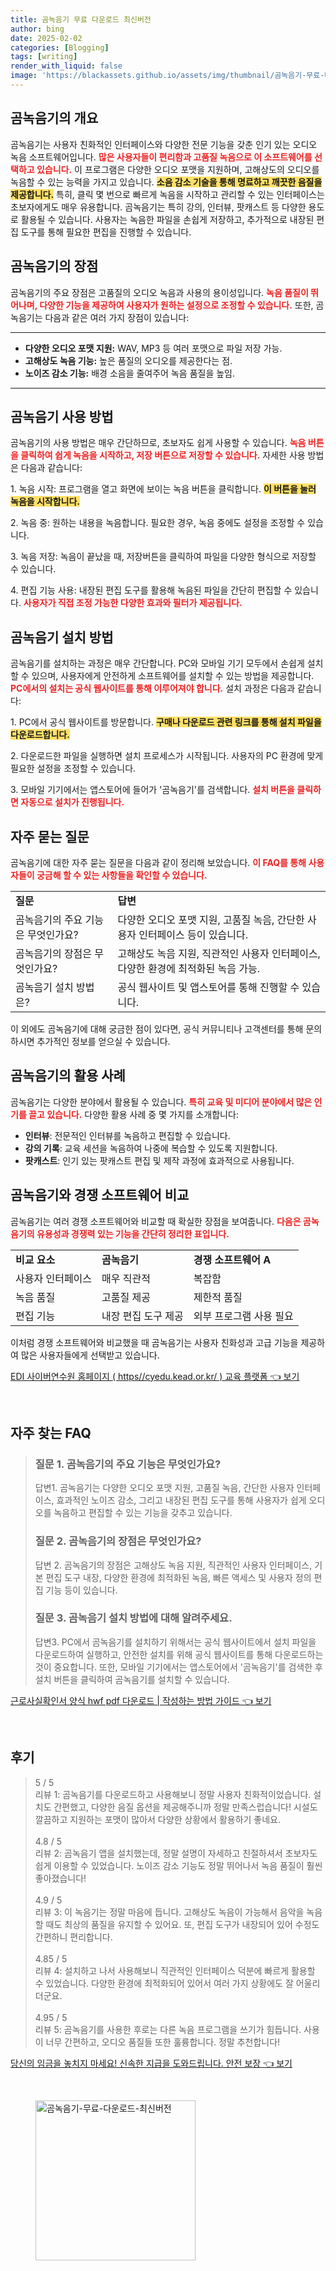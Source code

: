 ```yaml
---
title: 곰녹음기 무료 다운로드 최신버전
author: bing
date: 2025-02-02
categories: [Blogging]
tags: [writing]
render_with_liquid: false
image: 'https://blackassets.github.io/assets/img/thumbnail/곰녹음기-무료-다운로드-최신버전.webp'
---
```



<h2 id='곰녹음기의 개요'>곰녹음기의 개요</h2>

<p>곰녹음기는 사용자 친화적인 인터페이스와 다양한 전문 기능을 갖춘 인기 있는 오디오 녹음 소프트웨어입니다. <b><span style="color: #ee2323;">많은 사용자들이 편리함과 고품질 녹음으로 이 소프트웨어를 선택하고 있습니다.</span></b> 이 프로그램은 다양한 오디오 포맷을 지원하며, 고해상도의 오디오를 녹음할 수 있는 능력을 가지고 있습니다. <b><span style="background-color: #ffe066;">소음 감소 기술을 통해 명료하고 깨끗한 음질을 제공합니다.</span></b> 특히, 클릭 몇 번으로 빠르게 녹음을 시작하고 관리할 수 있는 인터페이스는 초보자에게도 매우 유용합니다. 곰녹음기는 특히 강의, 인터뷰, 팟캐스트 등 다양한 용도로 활용될 수 있습니다. 사용자는 녹음한 파일을 손쉽게 저장하고, 추가적으로 내장된 편집 도구를 통해 필요한 편집을 진행할 수 있습니다.</p>

<h2 id='곰녹음기의 장점'>곰녹음기의 장점</h2>

<p>곰녹음기의 주요 장점은 고품질의 오디오 녹음과 사용의 용이성입니다. <b><span style="color: #ee2323;">녹음 품질이 뛰어나며, 다양한 기능을 제공하여 사용자가 원하는 설정으로 조정할 수 있습니다.</span></b> 또한, 곰녹음기는 다음과 같은 여러 가지 장점이 있습니다:</p>

<hr />

<ul>
    <li><b>다양한 오디오 포맷 지원:</b> WAV, MP3 등 여러 포맷으로 파일 저장 가능.</li>
    <li><b>고해상도 녹음 기능:</b> 높은 품질의 오디오를 제공한다는 점.</li>
    <li><b>노이즈 감소 기능:</b> 배경 소음을 줄여주어 녹음 품질을 높임.</li>
</ul>

<hr />

<h2 id='곰녹음기 사용 방법'>곰녹음기 사용 방법</h2>

<p>곰녹음기의 사용 방법은 매우 간단하므로, 초보자도 쉽게 사용할 수 있습니다. <b><span style="color: #ee2323;">녹음 버튼을 클릭하여 쉽게 녹음을 시작하고, 저장 버튼으로 저장할 수 있습니다.</span></b> 자세한 사용 방법은 다음과 같습니다:</p>

<p>1. 녹음 시작: 프로그램을 열고 화면에 보이는 녹음 버튼을 클릭합니다. <b><span style="background-color: #ffe066;">이 버튼을 눌러 녹음을 시작합니다.</span></b></p>

<p>2. 녹음 중: 원하는 내용을 녹음합니다. 필요한 경우, 녹음 중에도 설정을 조정할 수 있습니다.</p>

<p>3. 녹음 저장: 녹음이 끝났을 때, 저장버튼을 클릭하여 파일을 다양한 형식으로 저장할 수 있습니다.</p>

<p>4. 편집 기능 사용: 내장된 편집 도구를 활용해 녹음된 파일을 간단히 편집할 수 있습니다. <b><span style="color: #ee2323;">사용자가 직접 조정 가능한 다양한 효과와 필터가 제공됩니다.</span></b></p>

<h2 id='곰녹음기 설치 방법'>곰녹음기 설치 방법</h2>

<p>곰녹음기를 설치하는 과정은 매우 간단합니다. PC와 모바일 기기 모두에서 손쉽게 설치할 수 있으며, 사용자에게 안전하게 소프트웨어를 설치할 수 있는 방법을 제공합니다. <b><span style="color: #ee2323;">PC에서의 설치는 공식 웹사이트를 통해 이루어져야 합니다.</span></b> 설치 과정은 다음과 같습니다:</p>

<p>1. PC에서 공식 웹사이트를 방문합니다. <b><span style="background-color: #ffe066;">구매나 다운로드 관련 링크를 통해 설치 파일을 다운로드합니다.</span></b></p>

<p>2. 다운로드한 파일을 실행하면 설치 프로세스가 시작됩니다. 사용자의 PC 환경에 맞게 필요한 설정을 조정할 수 있습니다.</p>

<p>3. 모바일 기기에서는 앱스토어에 들어가 '곰녹음기'를 검색합니다. <b><span style="color: #ee2323;">설치 버튼을 클릭하면 자동으로 설치가 진행됩니다.</span></b></p>

<h2 id='자주 묻는 질문'>자주 묻는 질문</h2>

<p>곰녹음기에 대한 자주 묻는 질문을 다음과 같이 정리해 보았습니다. <b><span style="color: #ee2323;">이 FAQ를 통해 사용자들이 궁금해 할 수 있는 사항들을 확인할 수 있습니다.</span></b></p>

<table>
    <tr>
        <td><b>질문</b></td>
        <td><b>답변</b></td>
    </tr>
    <tr>
        <td>곰녹음기의 주요 기능은 무엇인가요?</td>
        <td>다양한 오디오 포맷 지원, 고품질 녹음, 간단한 사용자 인터페이스 등이 있습니다.</td>
    </tr>
    <tr>
        <td>곰녹음기의 장점은 무엇인가요?</td>
        <td>고해상도 녹음 지원, 직관적인 사용자 인터페이스, 다양한 환경에 최적화된 녹음 가능.</td>
    </tr>
    <tr>
        <td>곰녹음기 설치 방법은?</td>
        <td>공식 웹사이트 및 앱스토어를 통해 진행할 수 있습니다.</td>
    </tr>
</table>

<p>이 외에도 곰녹음기에 대해 궁금한 점이 있다면, 공식 커뮤니티나 고객센터를 통해 문의하시면 추가적인 정보를 얻으실 수 있습니다.</p>

<h2 id='곰녹음기의 활용 사례'>곰녹음기의 활용 사례</h2>

<p>곰녹음기는 다양한 분야에서 활용될 수 있습니다. <b><span style="color: #ee2323;">특히 교육 및 미디어 분야에서 많은 인기를 끌고 있습니다.</span></b> 다양한 활용 사례 중 몇 가지를 소개합니다:</p>

<ul>
    <li><b>인터뷰</b>: 전문적인 인터뷰를 녹음하고 편집할 수 있습니다.</li>
    <li><b>강의 기록</b>: 교육 세션을 녹음하여 나중에 복습할 수 있도록 지원합니다.</li>
    <li><b>팟캐스트</b>: 인기 있는 팟캐스트 편집 및 제작 과정에 효과적으로 사용됩니다.</li>
</ul>

<h2 id='곰녹음기와 경쟁 소프트웨어 비교'>곰녹음기와 경쟁 소프트웨어 비교</h2>

<p>곰녹음기는 여러 경쟁 소프트웨어와 비교할 때 확실한 장점을 보여줍니다. <b><span style="color: #ee2323;">다음은 곰녹음기의 유용성과 경쟁력 있는 기능을 간단히 정리한 표입니다.</span></b></p>

<table>
    <tr>
        <td><b>비교 요소</b></td>
        <td><b>곰녹음기</b></td>
        <td><b>경쟁 소프트웨어 A</b></td>
    </tr>
    <tr>
        <td>사용자 인터페이스</td>
        <td>매우 직관적</td>
        <td>복잡함</td>
    </tr>
    <tr>
        <td>녹음 품질</td>
        <td>고품질 제공</td>
        <td>제한적 품질</td>
    </tr>
    <tr>
        <td>편집 기능</td>
        <td>내장 편집 도구 제공</td>
        <td>외부 프로그램 사용 필요</td>
    </tr>
</table>

<p>이처럼 경쟁 소프트웨어와 비교했을 때 곰녹음기는 사용자 친화성과 고급 기능을 제공하여 많은 사용자들에게 선택받고 있습니다.</p>


<p><a class="click-button" title="EDI 사이버연수원 홈페이지 ( https//cyedu.kead.or.kr/ ) 교육 플랫폼" href="https://blackassets.github.io/posts/EDI-%EC%82%AC%EC%9D%B4%EB%B2%84%EC%97%B0%EC%88%98%EC%9B%90-%ED%99%88%ED%8E%98%EC%9D%B4%EC%A7%80-(-httpscyedu.kead.or.kr-)-%EA%B5%90%EC%9C%A1-%ED%94%8C%EB%9E%AB%ED%8F%BC/" rel="dofollow">EDI 사이버연수원 홈페이지 ( https//cyedu.kead.or.kr/ ) 교육 플랫폼 👈 보기</a></p><br>
<h2 id='자주_찾는_FAQ'>자주 찾는 FAQ</h2>
<div itemscope="" itemtype="https://schema.org/FAQPage"> 
<blockquote> 
<div itemscope="" itemprop="mainEntity" itemtype="https://schema.org/Question"> 
<h3 itemprop="name">질문 1. 곰녹음기의 주요 기능은 무엇인가요?</h3> 
<div itemscope="" itemprop="acceptedAnswer" itemtype="https://schema.org/Answer"> 
<span itemprop="text"> 
<p>답변1. 곰녹음기는 다양한 오디오 포맷 지원, 고품질 녹음, 간단한 사용자 인터페이스, 효과적인 노이즈 감소, 그리고 내장된 편집 도구를 통해 사용자가 쉽게 오디오를 녹음하고 편집할 수 있는 기능을 갖추고 있습니다.</p> 
</span> 
</div> 
</div> 

<div itemscope="" itemprop="mainEntity" itemtype="https://schema.org/Question"> 
<h3 itemprop="name">질문 2. 곰녹음기의 장점은 무엇인가요?</h3> 
<div itemscope="" itemprop="acceptedAnswer" itemtype="https://schema.org/Answer"> 
<span itemprop="text"> 
<p>답변 2. 곰녹음기의 장점은 고해상도 녹음 지원, 직관적인 사용자 인터페이스, 기본 편집 도구 내장, 다양한 환경에 최적화된 녹음, 빠른 액세스 및 사용자 정의 편집 기능 등이 있습니다.</p> 
</span> 
</div> 
</div> 

<div itemscope="" itemprop="mainEntity" itemtype="https://schema.org/Question"> 
<h3 itemprop="name">질문 3. 곰녹음기 설치 방법에 대해 알려주세요.</h3> 
<div itemscope="" itemprop="acceptedAnswer" itemtype="https://schema.org/Answer"> 
<span itemprop="text"> 
<p>답변3. PC에서 곰녹음기를 설치하기 위해서는 공식 웹사이트에서 설치 파일을 다운로드하여 실행하고, 안전한 설치를 위해 공식 웹사이트를 통해 다운로드하는 것이 중요합니다. 또한, 모바일 기기에서는 앱스토어에서 '곰녹음기'를 검색한 후 설치 버튼을 클릭하여 곰녹음기를 설치할 수 있습니다.</p> 
</span> 
</div> 
</div> 
</blockquote> 
</div>
<p><a class="click-button" title="근로사실확인서 양식 hwf pdf 다운로드 | 작성하는 방법 가이드" href="https://blackassets.github.io/posts/%EA%B7%BC%EB%A1%9C%EC%82%AC%EC%8B%A4%ED%99%95%EC%9D%B8%EC%84%9C-%EC%96%91%EC%8B%9D-hwf-pdf-%EB%8B%A4%EC%9A%B4%EB%A1%9C%EB%93%9C-%EC%9E%91%EC%84%B1%ED%95%98%EB%8A%94-%EB%B0%A9%EB%B2%95-%EA%B0%80%EC%9D%B4%EB%93%9C/" rel="dofollow">근로사실확인서 양식 hwf pdf 다운로드 | 작성하는 방법 가이드 👈 보기</a></p><br>
<h2 id='후기'>후기</h2>
<div itemscope itemtype="https://schema.org/Product">
  <blockquote>
  <div itemprop="review" itemscope itemtype="https://schema.org/Review">
      <div itemprop="reviewRating" itemscope itemtype="https://schema.org/Rating"> <span itemprop="ratingValue">5</span> / <span itemprop="bestRating">5</span> </div>
      <span itemprop="reviewBody">리뷰 1: 곰녹음기를 다운로드하고 사용해보니 정말 사용자 친화적이었습니다. 설치도 간편했고, 다양한 음질 옵션을 제공해주니까 정말 만족스럽습니다! 시설도 깔끔하고 지원하는 포맷이 많아서 다양한 상황에서 활용하기 좋네요.</span>
  </div>
  <br>
  <div itemprop="review" itemscope itemtype="https://schema.org/Review">
      <div itemprop="reviewRating" itemscope itemtype="https://schema.org/Rating"> <span itemprop="ratingValue">4.8</span> / <span itemprop="bestRating">5</span> </div>
      <span itemprop="reviewBody">리뷰 2: 곰녹음기 앱을 설치했는데, 정말 설명이 자세하고 친절하셔서 초보자도 쉽게 이용할 수 있었습니다. 노이즈 감소 기능도 정말 뛰어나서 녹음 품질이 훨씬 좋아졌습니다!</span>
  </div>
  <br>
  <div itemprop="review" itemscope itemtype="https://schema.org/Review">
      <div itemprop="reviewRating" itemscope itemtype="https://schema.org/Rating"> <span itemprop="ratingValue">4.9</span> / <span itemprop="bestRating">5</span> </div>
      <span itemprop="reviewBody">리뷰 3: 이 녹음기는 정말 마음에 듭니다. 고해상도 녹음이 가능해서 음악을 녹음할 때도 최상의 품질을 유지할 수 있어요. 또, 편집 도구가 내장되어 있어 수정도 간편하니 편리합니다.</span>
  </div>
  <br>
  <div itemprop="review" itemscope itemtype="https://schema.org/Review">
      <div itemprop="reviewRating" itemscope itemtype="https://schema.org/Rating"> <span itemprop="ratingValue">4.85</span> / <span itemprop="bestRating">5</span> </div>
      <span itemprop="reviewBody">리뷰 4: 설치하고 나서 사용해보니 직관적인 인터페이스 덕분에 빠르게 활용할 수 있었습니다. 다양한 환경에 최적화되어 있어서 여러 가지 상황에도 잘 어울리더군요.</span>
  </div>
  <br>
  <div itemprop="review" itemscope itemtype="https://schema.org/Review">
      <div itemprop="reviewRating" itemscope itemtype="https://schema.org/Rating"> <span itemprop="ratingValue">4.95</span> / <span itemprop="bestRating">5</span> </div>
      <span itemprop="reviewBody">리뷰 5: 곰녹음기를 사용한 후로는 다른 녹음 프로그램을 쓰기가 힘듭니다. 사용이 너무 간편하고, 오디오 품질들 또한 훌륭합니다. 정말 추천합니다!</span>
  </div>
  </blockquote>
</div>
<p><a class="click-button" title="당신의 임금을 놓치지 마세요! 신속한 지급을 도와드립니다. 안전 보장" href="https://blackassets.github.io/posts/%EB%8B%B9%EC%8B%A0%EC%9D%98-%EC%9E%84%EA%B8%88%EC%9D%84-%EB%86%93%EC%B9%98%EC%A7%80-%EB%A7%88%EC%84%B8%EC%9A%94!-%EC%8B%A0%EC%86%8D%ED%95%9C-%EC%A7%80%EA%B8%89%EC%9D%84-%EB%8F%84%EC%99%80%EB%93%9C%EB%A6%BD%EB%8B%88%EB%8B%A4.-%EC%95%88%EC%A0%84-%EB%B3%B4%EC%9E%A5/" rel="dofollow">당신의 임금을 놓치지 마세요! 신속한 지급을 도와드립니다. 안전 보장 👈 보기</a></p><br>
<figure class="image"><img src="https://blackassets.github.io/assets/img/thumbnail/곰녹음기-무료-다운로드-최신버전.webp" alt="곰녹음기-무료-다운로드-최신버전" width="256" height="256"></figure>